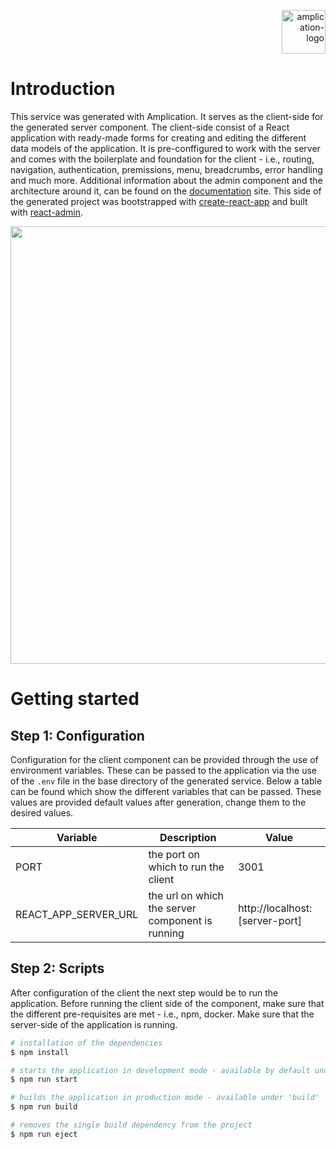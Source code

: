 <p align="right">
  <a href="https://amplication.com" target="_blank">
    <img alt="amplication-logo" height="70" alt="Amplication Logo" src="https://amplication.com/images/amplication-logo-purple.svg"/>
  </a>
</p>

# Introduction

This service was generated with Amplication. It serves as the client-side for the generated server component. The client-side consist of a React application with ready-made forms for creating and editing the different data models of the application. It is pre-conffigured to work with the server and comes with the boilerplate and foundation for the client - i.e., routing, navigation, authentication, premissions, menu, breadcrumbs, error handling and much more. Additional information about the admin component and the architecture around it, can be found on the [documentation](https://docs.amplication.com/guides/getting-started) site. This side of the generated project was bootstrapped with [create-react-app](https://github.com/facebook/create-react-app) and built with [react-admin](https://marmelab.com/react-admin/).


<p align="center">
  <img src="https://d33wubrfki0l68.cloudfront.net/2615bedd21c48089ab38a099bad9638b28879511/091b4/assets/images/admin-ui-9b6590728393d532ad798e9dc14138ac.png" width="700px">
</p>

# Getting started

## Step 1: Configuration

Configuration for the client component can be provided through the use of environment variables. These can be passed to the application via the use of the `.env` file in the base directory of the generated service. Below a table can be found which show the different variables that can be passed. These values are provided default values after generation, change them to the desired values.

| Variable             | Description                                      | Value                           |
| -------------------- | ------------------------------------------------ |  ------------------------------ |
| PORT                 | the port on which to run the client              | 3001                            |
| REACT_APP_SERVER_URL | the url on which the server component is running | http://localhost:[server-port]  |

## Step 2: Scripts

After configuration of the client the next step would be to run the application. Before running the client side of the component, make sure that the different pre-requisites are met - i.e., npm, docker. Make sure that the server-side of the application is running.

```sh
# installation of the dependencies
$ npm install
```

```sh
# starts the application in development mode - available by default under http://localhost:3001 
$ npm run start
```

```sh
# builds the application in production mode - available under 'build'
$ npm run build
```

```sh
# removes the single build dependency from the project
$ npm run eject
```